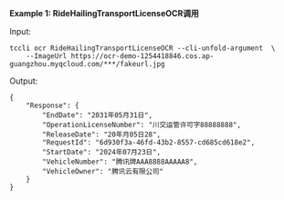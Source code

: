 **Example 1: RideHailingTransportLicenseOCR调用**



Input: 

```
tccli ocr RideHailingTransportLicenseOCR --cli-unfold-argument  \
    --ImageUrl https://ocr-demo-1254418846.cos.ap-guangzhou.myqcloud.com/***/fakeurl.jpg
```

Output: 
```
{
    "Response": {
        "EndDate": "2031年05月31日",
        "OperationLicenseNumber": "川交运管许可字88888888",
        "ReleaseDate": "20年月05日28",
        "RequestId": "6d930f3a-46fd-43b2-8557-cd685cd618e2",
        "StartDate": "2024年07月23日",
        "VehicleNumber": "腾讯牌AAA8888AAAAA8",
        "VehicleOwner": "腾讯云有限公司"
    }
}
```

